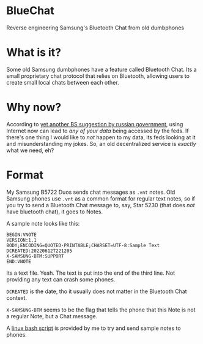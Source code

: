 # BlueChat
Reverse engineering Samsung's Bluetooth Chat from old dumbphones

# What is it?
Some old Samsung dumbphones have a feature called Bluetooth Chat. Its a small proprietary chat protocol that relies on Bluetooth, allowing users to create small local chats between each other.

# Why now?
According to [yet another BS suggestion by russian government](https://mastodon.ml/@cutiefuchs1997/110898711549119047), using Internet now can lead to *any of your data* being accessed by the feds. If there's one thing I would like to *not* happen to my data, its feds looking at it and misunderstanding my jokes. So, an old decentralized service is *exactly* what we need, eh?

# Format

My Samsung B5722 Duos sends chat messages as `.vnt` notes. Old Samsung phones use `.vnt` as a common format for regular text notes, so if you try to send a Bluetooth Chat message to, say, Star 5230 (that does *not* have bluetooth chat), it goes to Notes.

A sample note looks like this:

```
BEGIN:VNOTE
VERSION:1.1
BODY;ENCODING=QUOTED-PRINTABLE;CHARSET=UTF-8:Sample Text
DCREATED:20220612T221205
X-SAMSUNG-BTM:SUPPORT
END:VNOTE
```

Its a text file. Yeah. The text is put into the end of the third line. Not providing any text can crash some phones.

`DCREATED` is the date, tho it usually does not matter in the Bluetooth Chat context.

`X-SAMSUNG-BTM` seems to be the flag that tells the phone that this Note is not a regular Note, but a Chat message.

A [linux bash script](./btnotify.sh) is provided by me to try and send sample notes to phones.
